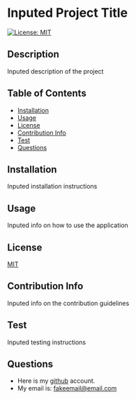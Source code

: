 # Inputed Project Title
[![License: MIT](https://img.shields.io/badge/License-MIT-yellow.svg)](https://opensource.org/licenses/MIT) 
## Description
Inputed description of the project

## Table of Contents
- [Installation](#installation)
- [Usage](#usage)
- [License](#license)
- [Contribution Info](#contribution)
- [Test](#test)
- [Questions](#questions)

  
## Installation
Inputed installation instructions

## Usage
Inputed info on how to use the application

## License
[MIT](https://opensource.org/license/mit/)
    
## Contribution Info
Inputed info on the contribution guidelines

## Test
Inputed testing instructions

## Questions
- Here is my [github](https://github.com/Wald14) account. 
- My email is: fakeemail@email.com
